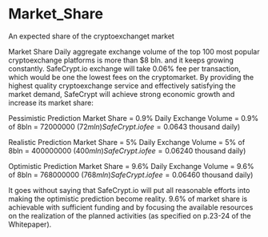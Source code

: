 # Market_Share
An expected share of the cryptoexchanget market

Market Share
Daily aggregate exchange volume of the top 100 most popular cryptoexchange platforms is more than $8 bln. and it keeps growing constantly. 
SafeCrypt.io exchange will take 0.06% fee per transaction, which would be one the lowest fees on the cryptomarket. 
By providing the highest quality cryptoexchange service and effectively satisfying the market demand, 
SafeCrypt will achieve strong economic growth and increase its market share:

Pessimistic Prediction 
Market Share = 0.9% 
Daily Exchange Volume = 0.9% of 8bln = 72000000 ($72mln)
SafeCrypt.io fee = 0.06% of 72mln = 43200 (~$43 thousand daily)

Realistic Prediction
Market Share = 5% 
Daily Exchange Volume = 5% of 8bln = 400000000 ($400mln)
SafeCrypt.io fee = 0.06% of 400mln = 240000 ($240 thousand daily)

Optimistic Prediction
Market Share = 9.6% 
Daily Exchange Volume = 9.6% of 8bln = 768000000 ($768mln)
SafeCrypt.io fee = 0.06% of 768mln = 460800 (~$460 thousand daily)

It goes without saying that SafeCrypt.io will put all reasonable efforts into making the optimistic prediction become reality. 
9.6% of market share is achievable with sufficient funding and by focusing the available resources on the realization of the 
planned activities (as specified on p.23-24 of the Whitepaper).
